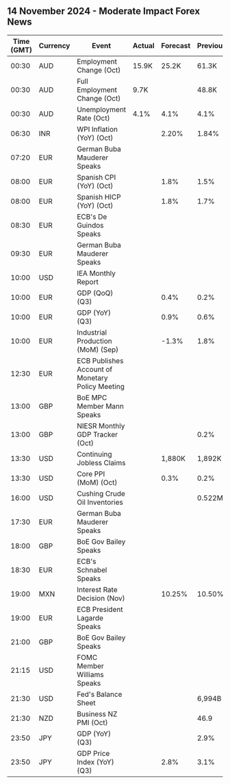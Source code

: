 ## 14 November 2024 - Moderate Impact Forex News

| Time (GMT) | Currency | Event | Actual | Forecast | Previous |
|------|----------|-------|--------|----------|----------|
| 00:30 | AUD | Employment Change (Oct) | 15.9K | 25.2K | 61.3K |
| 00:30 | AUD | Full Employment Change (Oct) | 9.7K |  | 48.8K |
| 00:30 | AUD | Unemployment Rate (Oct) | 4.1% | 4.1% | 4.1% |
| 06:30 | INR | WPI Inflation (YoY) (Oct) |  | 2.20% | 1.84% |
| 07:20 | EUR | German Buba Mauderer Speaks |  |  |  |
| 08:00 | EUR | Spanish CPI (YoY) (Oct) |  | 1.8% | 1.5% |
| 08:00 | EUR | Spanish HICP (YoY) (Oct) |  | 1.8% | 1.7% |
| 08:30 | EUR | ECB's De Guindos Speaks |  |  |  |
| 09:30 | EUR | German Buba Mauderer Speaks |  |  |  |
| 10:00 | USD | IEA Monthly Report |  |  |  |
| 10:00 | EUR | GDP (QoQ) (Q3) |  | 0.4% | 0.2% |
| 10:00 | EUR | GDP (YoY) (Q3) |  | 0.9% | 0.6% |
| 10:00 | EUR | Industrial Production (MoM) (Sep) |  | -1.3% | 1.8% |
| 12:30 | EUR | ECB Publishes Account of Monetary Policy Meeting |  |  |  |
| 13:00 | GBP | BoE MPC Member Mann Speaks |  |  |  |
| 13:00 | GBP | NIESR Monthly GDP Tracker (Oct) |  |  | 0.2% |
| 13:30 | USD | Continuing Jobless Claims |  | 1,880K | 1,892K |
| 13:30 | USD | Core PPI (MoM) (Oct) |  | 0.3% | 0.2% |
| 16:00 | USD | Cushing Crude Oil Inventories |  |  | 0.522M |
| 17:30 | EUR | German Buba Mauderer Speaks |  |  |  |
| 18:00 | GBP | BoE Gov Bailey Speaks |  |  |  |
| 18:30 | EUR | ECB's Schnabel Speaks |  |  |  |
| 19:00 | MXN | Interest Rate Decision (Nov) |  | 10.25% | 10.50% |
| 19:00 | EUR | ECB President Lagarde Speaks |  |  |  |
| 21:00 | GBP | BoE Gov Bailey Speaks |  |  |  |
| 21:15 | USD | FOMC Member Williams Speaks |  |  |  |
| 21:30 | USD | Fed's Balance Sheet |  |  | 6,994B |
| 21:30 | NZD | Business NZ PMI (Oct) |  |  | 46.9 |
| 23:50 | JPY | GDP (YoY) (Q3) |  |  | 2.9% |
| 23:50 | JPY | GDP Price Index (YoY) (Q3) |  | 2.8% | 3.1% |

